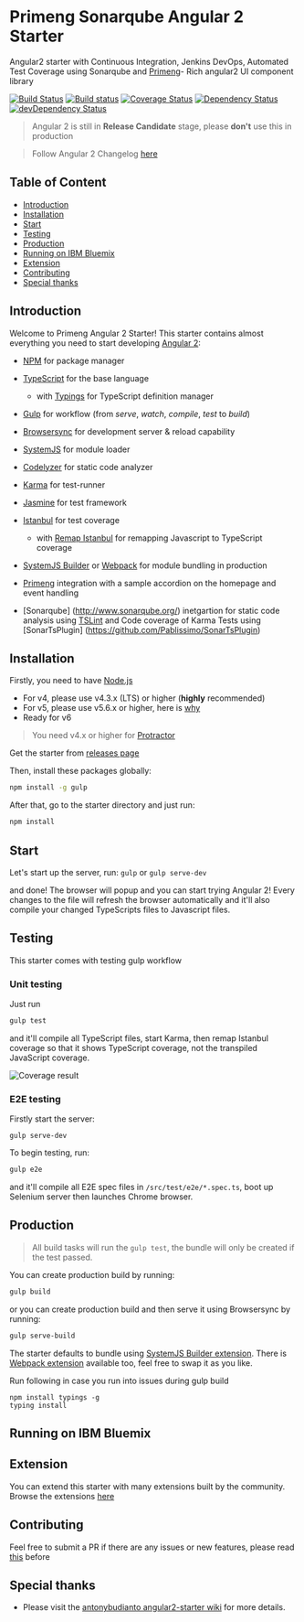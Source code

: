 # Primeng Sonarqube Angular 2 Starter
Angular2 starter with Continuous Integration, Jenkins DevOps, Automated Test Coverage using Sonarqube and  [Primeng](http://www.primefaces.org/primeng/#/)- Rich angular2 UI component library


[![Build Status](https://travis-ci.org/sanketsw/primeng-aungular-starter.svg)](https://travis-ci.org/sanketsw/primeng-aungular-starter)
[![Build status](https://ci.appveyor.com/api/projects/status/d5b3a9nnxnv5bxa5/branch/master?svg=true)](https://ci.appveyor.com/project/sanketsw/primeng-aungular-starter/branch/master)
[![Coverage Status](https://coveralls.io/repos/github/sanketsw/primeng-aungular-starter/badge.svg?branch=master)](https://coveralls.io/github/sanketsw/primeng-aungular-starter?branch=master)
[![Dependency Status](https://david-dm.org/sanketsw/primeng-aungular-starter.svg)](https://david-dm.org/sanketsw/primeng-aungular-starter)
[![devDependency Status](https://david-dm.org/sanketsw/primeng-aungular-starter/dev-status.svg)](https://david-dm.org/sanketsw/primeng-aungular-starter#info=devDependencies)


> Angular 2 is still in **Release Candidate** stage, please **don't** use this in production

> Follow Angular 2 Changelog [here](https://github.com/angular/angular/blob/master/CHANGELOG.md)


## Table of Content
* [Introduction](#introduction)
* [Installation](#installation)
* [Start](#start)
* [Testing](#testing)
* [Production](#production)
* [Running on IBM Bluemix](#Running-on-IBM-Bluemix)
* [Extension](#extension)
* [Contributing](#contributing)
* [Special thanks](#special-thanks)

## Introduction
Welcome to Primeng Angular 2 Starter!
This starter contains almost everything you need to start developing [Angular 2](https://angular.io/):
* [NPM](https://www.npmjs.com/) for package manager
* [TypeScript](http://www.typescriptlang.org/) for the base language
  * with [Typings](https://github.com/typings/typings) for TypeScript definition manager
* [Gulp](http://gulpjs.com/) for workflow (from *serve*, *watch*, *compile*, *test* to *build*)
* [Browsersync](https://www.browsersync.io/) for development server & reload capability
* [SystemJS](https://github.com/systemjs/systemjs) for module loader
* [Codelyzer](https://github.com/mgechev/codelyzer) for static code analyzer
* [Karma](http://karma-runner.github.io/) for test-runner
* [Jasmine](http://jasmine.github.io/) for test framework
* [Istanbul](https://github.com/gotwarlost/istanbul) for test coverage
  * with [Remap Istanbul](https://github.com/SitePen/remap-istanbul) for remapping Javascript to TypeScript coverage
* [SystemJS Builder](https://github.com/systemjs/builder) or [Webpack](https://webpack.github.io/) for module bundling in production

* [Primeng](http://www.primefaces.org/primeng/#/) integration with a sample accordion on the homepage and event handling
* [Sonarqube] (http://www.sonarqube.org/) inetgartion for static code analysis using [TSLint](https://palantir.github.io/tslint/) and Code coverage of Karma Tests using [SonarTsPlugin] (https://github.com/Pablissimo/SonarTsPlugin)


## Installation
Firstly, you need to have [Node.js](https://nodejs.org/en/)
- For v4, please use v4.3.x (LTS) or higher (**highly** recommended)
- For v5, please use v5.6.x or higher, here is [why](https://nodejs.org/en/blog/vulnerability/february-2016-security-releases/)
- Ready for v6

> You need v4.x or higher for [Protractor](https://angular.github.io/protractor/#/)

Get the starter from [releases page](https://github.com/antonybudianto/angular2-starter/releases)

Then, install these packages globally:
```bash
npm install -g gulp
```

After that, go to the starter directory and just run:
```bash
npm install
```


## Start
Let's start up the server, run:
`gulp` or `gulp serve-dev`

and done! The browser will popup and you can start trying Angular 2!
Every changes to the file will refresh the browser automatically
and it'll also compile your changed TypeScripts files to Javascript files.

## Testing
This starter comes with testing gulp workflow

### Unit testing
Just run
```bash
gulp test
```
and it'll compile all TypeScript files, start Karma, then remap Istanbul coverage so that it shows TypeScript coverage, not the transpiled JavaScript coverage.

![Coverage result](http://s33.postimg.org/w7m9ckdkf/Screen_Shot_2016_06_04_at_8_15_53_AM.png)

### E2E testing
Firstly start the server:
```
gulp serve-dev
```
To begin testing, run:
```bash
gulp e2e
```
and it'll compile all E2E spec files in `/src/test/e2e/*.spec.ts`, boot up Selenium server then launches Chrome browser.

## Production
> All build tasks will run the `gulp test`, the bundle will only be created if the test passed.

You can create production build by running:
```bash
gulp build
```
or you can create production build and then serve it using Browsersync by running:
```bash
gulp serve-build
```
The starter defaults to bundle using [SystemJS Builder extension](https://github.com/ngstarter/systemjs-extension).
There is [Webpack extension](https://github.com/ngstarter/webpack-extension) available too, feel free to swap it as you like.   

Run following in case you run into issues during gulp build
```
npm install typings -g
typing install
```
## Running on IBM Bluemix


## Extension
You can extend this starter with many extensions built by the community. Browse the extensions [here](https://github.com/ngstarter)

## Contributing
Feel free to submit a PR if there are any issues or new features, please read [this](https://github.com/antonybudianto/angular2-starter/wiki/Contributing) before

## Special thanks
* Please visit the [antonybudianto angular2-starter wiki](https://github.com/antonybudianto/angular2-starter/wiki) for more details.


